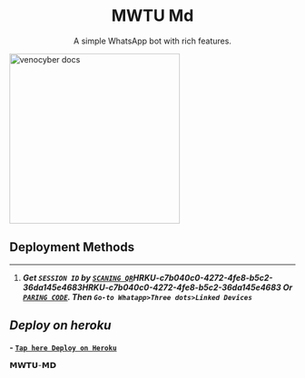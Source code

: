  <h1 align="center"> MWTU Md </h1> 
<p align="center"> A simple WhatsApp bot with rich features. </p>

<img alt="venocyber docs" height="300" src="https://telegra.ph/file/5f106289f3017ec491934.jpg">


## Deployment Methods
---
1.  ***Get `SESSION ID` by [`SCANING QR`](https://drezzy-ruto-e7b1e3a135e8.herokuapp.com/qr)HRKU-c7b040c0-4272-4fe8-b5c2-36da145e4683HRKU-c7b040c0-4272-4fe8-b5c2-36da145e4683 Or [`PARING CODE`](https://drezzy-ruto-e7b1e3a135e8.herokuapp.com/pair). Then `Go-to Whatapp>Three dots>Linked Devices`***


## *Deploy on heroku*

**- [`Tap here Deploy on Heroku`]( https://dashboard.heroku.com/new?template=https://github.com/Mwtutech/Mwtu1)**


𝗠𝗪𝗧𝗨-𝗠𝗗


